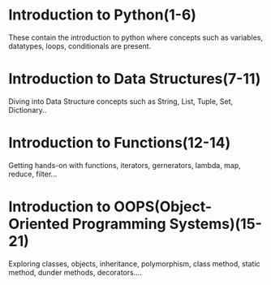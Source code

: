 # Introduction to Python(1-6)
These contain the introduction to python where concepts such as variables, datatypes, loops, conditionals are present.
# Introduction to Data Structures(7-11)
Diving into Data Structure concepts such as String, List, Tuple, Set, Dictionary..
# Introduction to Functions(12-14)
Getting hands-on with functions, iterators, gernerators, lambda, map, reduce, filter...
# Introduction to OOPS(Object-Oriented Programming Systems)(15-21)
Exploring classes, objects, inheritance, polymorphism, class method, static method, dunder methods, decorators....
